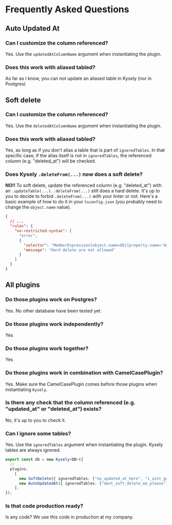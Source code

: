 # Frequently Asked Questions

## Auto Updated At

### Can I customize the column referenced?

Yes. Use the `updatedAtColumnName` argument when instantiating the plugin.

### Does this work with aliased tabled?

As far as I know, you can not update an aliased table in Kysely (nor in Postgres)

## Soft delete

### Can I customize the column referenced?

Yes. Use the `deletedAtColumnName` argument when instantiating the plugin.

### Does this work with aliased tabled?

Yes, as long as if you don't alias a table that is part of `ignoredTables`. In that specific case, if the alias
itself is not in `ignoredTables`, the referenced column (e.g. "deleted_at") will be checked.

### Does Kysely `.deleteFrom(...)` now does a soft delete?

**NO!!** To soft delete, update the referenced column (e.g. "deleted_at") with an `.updateTable(...)`.
`.deleteFrom(...)` still does a hard delete.
It's up to you to decide to forbid `.deleteFrom(...)` with your linter or not.
Here's a basic example of how to do it in your `tsconfig.json` (you probably need to change the `object.name` value).

```json
{
  // ...
  "rules": {
    "no-restricted-syntax": [
      "error",
      {
        "selector": "MemberExpression[object.name=db][property.name='deleteFrom']",
        "message": "Hard delete are not allowed"
      }
    ]
  }
}
```

## All plugins

### Do those plugins work on Postgres?

Yes. No other database have been tested yet.

### Do those plugins work independently?

Yes

### Do those plugins work together?

Yes

### Do those plugins work in combination with CamelCasePlugin?

Yes. Make sure the CamelCasePlugin comes before those plugins when instantiating `Kysely`.

### Is there any check that the column referenced (e.g. "updated_at" or "deleted_at") exists?

No, it's up to you to check it.

### Can I ignore some tables?

Yes. Use the `ignoredTables` argument when instantiating the plugin. Kysely tables are always ignored.

```ts
export const db = new Kysely<DB>({
  // ...
  plugins:
    [
      new SoftDelete({ ignoredTables: ["no_updated_at_here", "i_aint_got_any_updated_at"] }),
      new AutoUpdatedAt({ ignoredTables: ["dont_soft_delete_me_please"] }),
    ],
});
```

### Is that code production ready?

Is any code? We use this code in production at my company.

